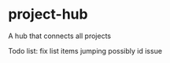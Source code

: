 # project-hub
A hub that connects all projects

Todo list:
    fix list items jumping possibly id issue